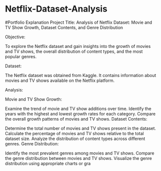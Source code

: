 # Netflix-Dataset-Analysis
#Portfolio Explanation
Project Title: Analysis of Netflix Dataset: Movie and TV Show Growth, Dataset Contents, and Genre Distribution

Objective:

To explore the Netflix dataset and gain insights into the growth of movies and TV shows, the overall distribution of content types, and the most popular genres.

Dataset:

The Netflix dataset was obtained from Kaggle. It contains information about movies and TV shows available on the Netflix platform.

Analysis:

Movie and TV Show Growth:

Examine the trend of movie and TV show additions over time.
Identify the years with the highest and lowest growth rates for each category.
Compare the overall growth patterns of movies and TV shows.
Dataset Contents:

Determine the total number of movies and TV shows present in the dataset.
Calculate the percentage of movies and TV shows relative to the total dataset size.
Analyze the distribution of content types across different genres.
Genre Distribution:

Identify the most prevalent genres among movies and TV shows.
Compare the genre distribution between movies and TV shows.
Visualize the genre distribution using appropriate charts or gra